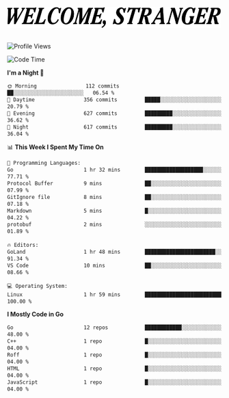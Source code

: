 <div>
  <picture>
    <source media="(prefers-color-scheme: dark)" srcset="./headers/welcome_white.png">
    <img alt="WELCOME, STRANGER" src="./headers/welcome.png" width="500">
  </picture>
</div>

<br>

![Profile Views](https://komarev.com/ghpvc/?username=darleet&color=blue)

<!--START_SECTION:waka-->
![Code Time](http://img.shields.io/badge/Code%20Time-182%20hrs%2055%20mins-blue)

**I'm a Night 🦉** 

```text
🌞 Morning                112 commits         ██░░░░░░░░░░░░░░░░░░░░░░░   06.54 % 
🌆 Daytime                356 commits         █████░░░░░░░░░░░░░░░░░░░░   20.79 % 
🌃 Evening                627 commits         █████████░░░░░░░░░░░░░░░░   36.62 % 
🌙 Night                  617 commits         █████████░░░░░░░░░░░░░░░░   36.04 % 
```


📊 **This Week I Spent My Time On** 

```text
💬 Programming Languages: 
Go                       1 hr 32 mins        ███████████████████░░░░░░   77.71 % 
Protocol Buffer          9 mins              ██░░░░░░░░░░░░░░░░░░░░░░░   07.99 % 
GitIgnore file           8 mins              ██░░░░░░░░░░░░░░░░░░░░░░░   07.18 % 
Markdown                 5 mins              █░░░░░░░░░░░░░░░░░░░░░░░░   04.22 % 
protobuf                 2 mins              ░░░░░░░░░░░░░░░░░░░░░░░░░   01.89 % 

🔥 Editors: 
GoLand                   1 hr 48 mins        ███████████████████████░░   91.34 % 
VS Code                  10 mins             ██░░░░░░░░░░░░░░░░░░░░░░░   08.66 % 

💻 Operating System: 
Linux                    1 hr 59 mins        █████████████████████████   100.00 % 
```

**I Mostly Code in Go** 

```text
Go                       12 repos            ████████████░░░░░░░░░░░░░   48.00 % 
C++                      1 repo              █░░░░░░░░░░░░░░░░░░░░░░░░   04.00 % 
Roff                     1 repo              █░░░░░░░░░░░░░░░░░░░░░░░░   04.00 % 
HTML                     1 repo              █░░░░░░░░░░░░░░░░░░░░░░░░   04.00 % 
JavaScript               1 repo              █░░░░░░░░░░░░░░░░░░░░░░░░   04.00 % 
```




<!--END_SECTION:waka-->
